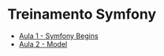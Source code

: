 # Treinamento Symfony

- [Aula 1 - Symfony Begins](aula1/README.md)
- [Aula 2 - Model](aula2/README.md)
